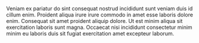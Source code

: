 

Veniam ex pariatur do sint consequat nostrud incididunt sunt veniam duis id cillum enim. Proident aliqua irure irure commodo in amet esse laboris dolore enim. Consequat sit amet proident aliquip dolore. Ut est minim aliqua sit exercitation laboris sunt magna. Occaecat nisi incididunt consectetur minim minim eu laboris duis sit fugiat exercitation amet excepteur laborum.